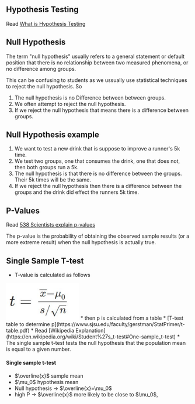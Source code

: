 ## Hypothesis Testing

Read [What is Hypothesis Testing](https://stattrek.com/hypothesis-test/hypothesis-testing.aspx)

## Null Hypothesis

The term "null hypothesis" usually refers to a general statement or default position that there is no relationship between two measured phenomena, or no difference among groups.  

This can be confusing to students as we ussually use statistical techniques to reject the null hypothesis.  So 

1.  The null hypothesis is no Difference between between groups.
2.  We often attempt to reject the null hypothesis. 
3.  If we reject the null hypothesis that means there is a difference between groups. 

## Null Hypothesis example

1.  We want to test a new drink that is suppose to improve a runner's 5k time. 
2.  We test two groups, one that consumes the drink, one that does not, then both groups run a 5k. 
3.  The null hypothesis is that there is no difference between the groups.  Their 5k times will be the same. 
4.  If we reject the null hypothesis then there is a difference between the groups and the drink did effect the runners 5k time. 


## P-Values

Read [538 Scientists explain p-values](https://fivethirtyeight.com/features/not-even-scientists-can-easily-explain-p-values/)  

The p-value is the probability of obtaining the observed sample results (or a more extreme result) when the null hypothesis is actually true.  

## Single Sample T-test

* T-value is calculated as follows  
<img src="T-tests.jpg" width="200">   
* then p is calculated from a table  
* [T-test table to determine p](https://www.sjsu.edu/faculty/gerstman/StatPrimer/t-table.pdf)  
* Read [Wikipedia Explanation](https://en.wikipedia.org/wiki/Student%27s_t-test#One-sample_t-test)  
* The single sample t-test tests the null hypothesis that the population mean is equal to a given number.

<script src="https://polyfill.io/v3/polyfill.min.js?features=es6"></script>
<script id="MathJax-script" async src="https://cdn.jsdelivr.net/npm/mathjax@3/es5/tex-mml-chtml.js"></script>
<h4>Single sample t-test</h4>
<ul>
	<li> $\overline{x}$ sample mean</li>
	<li>$\mu_0$ hypothesis mean</li>
	<li> Null hypothesis -> $\overline{x}=\mu_0$</li>
	<li> high P -> $\overline{x}$ more likely to be close to $\mu_0$,</li>
</ul>  




